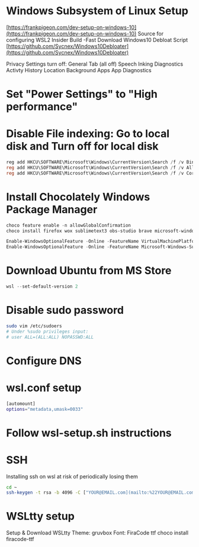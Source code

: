 # Windows Subsystem of Linux Setup

[https://frankpigeon.com/dev-setup-on-windows-10](https://frankpigeon.com/dev-setup-on-windows-10)
Source for configuring WSL2
Insider Build -Fast
Download Windows10 Debloat Script
[https://github.com/Sycnex/Windows10Debloater](https://github.com/Sycnex/Windows10Debloater)

Privacy Settings turn off:
General Tab (all off)
Speech
Inking
Diagnostics
Activty History
Location
Background Apps
App Diagnostics

# Set "Power Settings" to "High performance"

# Disable File indexing: Go to local disk and Turn off for local disk

```powershell
reg add HKCU\SOFTWARE\Microsoft\Windows\CurrentVersion\Search /f /v BingSearchEnabled /t REG_DWORD /d 0
reg add HKCU\SOFTWARE\Microsoft\Windows\CurrentVersion\Search /f /v AllowSearchToUseLocation /t REG_DWORD /d 0
reg add HKCU\SOFTWARE\Microsoft\Windows\CurrentVersion\Search /f /v CortanaConsent /t REG_DWORD /d 0
```

# Install Chocolately Windows Package Manager

```powershell
choco feature enable -n allowGlobalConfirmation
choco install firefox wox sublimetext3 obs-studio brave microsoft-windows-terminal 7zip vlc vscode bitwarden adobereader autohotkey.portable ccleaner filezilla protonmailbridge expressvpn dropbox spotify steam
```

```powershell
Enable-WindowsOptionalFeature -Online -FeatureName VirtualMachinePlatform
Enable-WindowsOptionalFeature -Online -FeatureName Microsoft-Windows-Subsystem-Linux
```

# Download Ubuntu from MS Store

```powershell
wsl --set-default-version 2
```

# Disable sudo password

```bash
sudo vim /etc/sudoers
# Under %sudo privileges input:
# user ALL=(ALL:ALL) NOPASSWD:ALL
```

# Configure DNS

# wsl.conf setup
```bash
[automount]
options="metadata,umask=0033"
```

# Follow wsl-setup.sh instructions

# SSH
Installing ssh on wsl at risk of periodically losing them
```bash
cd ~
ssh-keygen -t rsa -b 4096 -C ["YOUR@EMAIL.com](mailto:%22YOUR@EMAIL.com)"
```

# WSLtty setup
Setup & Download WSLtty
Theme: gruvbox
Font: FiraCode ttf
choco install firacode-ttf
